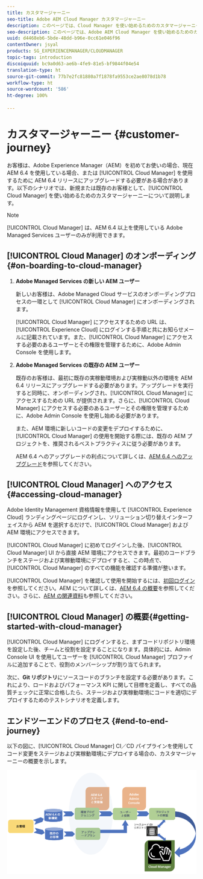 ```yaml
---
title: カスタマージャーニー
seo-title: Adobe AEM Cloud Manager カスタマージャーニー
description: このページでは、Cloud Manager を使い始めるためのカスタマージャーニーについて説明します。
seo-description: このページでは、Adobe AEM Cloud Manager を使い始めるためのカスタマージャーニーについて説明します。
uuid: d4468eb6-5bde-48dd-b96e-0cc61e046f96
contentOwner: jsyal
products: SG_EXPERIENCEMANAGER/CLOUDMANAGER
topic-tags: introduction
discoiquuid: bc9a0d63-ae6b-4fe9-81e5-bf9844f04e54
translation-type: ht
source-git-commit: 77b7e2fc81880a7f1878fa9553ce2ae8078d1b78
workflow-type: ht
source-wordcount: '586'
ht-degree: 100%

---
```



# カスタマージャーニー {#customer-journey}

お客様は、Adobe Experience Manager（AEM）を初めてお使いの場合、現在 AEM 6.4 を使用している場合、または [!UICONTROL Cloud Manager] を使用するために AEM 6.4 リリースにアップグレードする必要がある場合があります。以下のシナリオでは、新規または既存のお客様として、[!UICONTROL Cloud Manager] を使い始めるためのカスタマージャーニーについて説明します。

>[!NOTE]
>
>[!UICONTROL Cloud Manager] は、AEM 6.4 以上を使用している Adobe Managed Services ユーザーのみが利用できます。

## [!UICONTROL Cloud Manager] のオンボーディング{#on-boarding-to-cloud-manager}

1. **Adobe Managed Services の新しい AEM ユーザー**

   新しいお客様は、Adobe Managed Cloud サービスのオンボーディングプロセスの一環として [!UICONTROL Cloud Manager] にオンボーディングされます。

   [!UICONTROL Cloud Manager] にアクセスするための URL は、[!UICONTROL Experience Cloud] にログインする手順と共にお知らせメールに記載されています。また、[!UICONTROL Cloud Manager] にアクセスする必要のあるユーザーとその権限を管理するために、Adobe Admin Console を使用します。

1. **Adobe Managed Services の既存の AEM ユーザー**

   既存のお客様は、最初に既存の実稼動環境および実稼動以外の環境を AEM 6.4 リリースにアップグレードする必要があります。アップグレードを実行すると同時に、オンボーディングされ、[!UICONTROL Cloud Manager] にアクセスするための URL が提供されます。さらに、[!UICONTROL Cloud Manager] にアクセスする必要のあるユーザーとその権限を管理するために、Adobe Admin Console を使用し始める必要があります。

   また、AEM 環境に新しいコードの変更をデプロイするために、[!UICONTROL Cloud Manager] の使用を開始する際には、既存の AEM プロジェクトを、推奨されるベストプラクティスに従う必要があります。

   AEM 6.4 へのアップグレードの利点について詳しくは、[AEM 6.4 へのアップグレード](https://helpx.adobe.com/jp/experience-manager/6-4/sites/deploying/using/upgrade.html)を参照してください。

## [!UICONTROL Cloud Manager] へのアクセス{#accessing-cloud-manager}

Adobe Identity Management 資格情報を使用して [!UICONTROL Experience Cloud] ランディングページにログインし、ソリューション切り替えインターフェイスから AEM を選択するだけで、[!UICONTROL Cloud Manager] および AEM 環境にアクセスできます。

[!UICONTROL Cloud Manager] に初めてログインした後、[!UICONTROL Cloud Manager] UI から直接 AEM 環境にアクセスできます。最初のコードブランチをステージおよび実稼動環境にデプロイすると、この時点で、[!UICONTROL Cloud Manager] のすべての機能を確認する準備が整います。

[!UICONTROL Cloud Manager] を確認して使用を開始するには、[初回ログイン](first-time-login.md)を参照してください。AEM について詳しくは、[AEM 6.4 の概要](https://helpx.adobe.com/ja/experience-manager/6-4/sites/deploying/using/deploy.html)を参照してください。さらに、[AEM の関連資料](https://www.adobe.com/jp/marketing-cloud/experience-manager/resources.html?promoid=759X6WV8&amp;mv=other)も参照してください。

## [!UICONTROL Cloud Manager] の概要{#getting-started-with-cloud-manager}

[!UICONTROL Cloud Manager] にログインすると、まずコードリポジトリ環境を設定した後、チームと役割を設定することになります。具体的には、Admin Console UI を使用してユーザーを [!UICONTROL Cloud Manager] プロファイルに追加することで、役割のメンバーシップが割り当てられます。

次に、**Git リポジトリ**&#x200B;にソースコードのブランチを設定する必要があります。これにより、ロードおよびパフォーマンス KPI に関して目標を定義し、すべての品質チェックに正常に合格したら、ステージおよび実稼動環境にコードを適切にデプロイするためのテストシナリオを定義します。

## エンドツーエンドのプロセス {#end-to-end-journey}

以下の図に、[!UICONTROL Cloud Manager] CI／CD パイプラインを使用してコード変更をステージおよび実稼動環境にデプロイする場合の、カスタマージャーニーの概要を示します。

![](assets/screen_shot_2018-05-15at124004pm.png)

